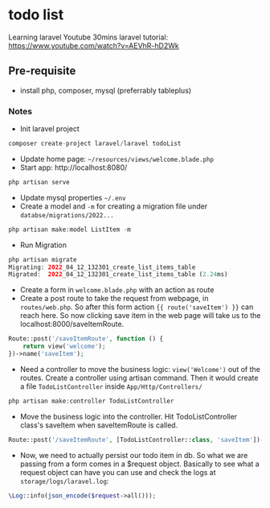 # todo list
 
Learning laravel
Youtube 30mins laravel tutorial: https://www.youtube.com/watch?v=AEVhR-hD2Wk

## Pre-requisite
- install php, composer, mysql (preferrably tableplus)

### Notes
- Init laravel project
```php
composer create-project laravel/laravel todoList
```
- Update home page: `~/resources/views/welcome.blade.php`
- Start app: http://localhost:8080/
```php
php artisan serve 
```
- Update mysql properties `~/.env`
- Create a model and `-m` for creating a migration file under `databse/migrations/2022...`
```php
php artisan make:model ListItem -m
```
- Run Migration
```php
php artisan migrate
Migrating: 2022_04_12_132301_create_list_items_table
Migrated:  2022_04_12_132301_create_list_items_table (2.24ms)
```
- Create a form in `welcome.blade.php` with an action as route
- Create a post route to take the request from webpage, in `routes/web.php`. So after this form action `{{ route('saveItem') }}` can reach here. So now clicking save item in the web page will take us to the localhost:8000/saveItemRoute.
```php
Route::post('/saveItemRoute', function () {
    return view('welcome');
})->name('saveItem');
``` 
- Need a controller to move the business logic: `view('Welcome')` out of the routes. Create a controller using artisan command. Then it would create a file `TodoListController` inside `App/Http/Controllers/`
```php
php artisan make:controller TodoListController
```
- Move the business logic into the controller. Hit TodoListController class's saveItem when saveItemRoute is called.
```php
Route::post('/saveItemRoute', [TodoListController::class, 'saveItem'])->name('saveItem');
```
- Now, we need to actually persist our todo item in db. So what we are passing from a form comes in a $request object. Basically to see what a request object can have you can use and check the logs at `storage/logs/laravel.log`:
```php
\Log::info(json_encode($request->all()));
```

